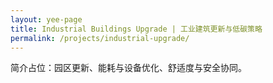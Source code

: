 ```yaml
---
layout: yee-page
title: Industrial Buildings Upgrade | 工业建筑更新与低碳策略
permalink: /projects/industrial-upgrade/
---
```

简介占位：园区更新、能耗与设备优化、舒适度与安全协同。
